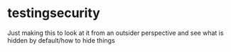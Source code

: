 # testingsecurity
Just making this to look at it from an outsider perspective and see what is hidden by default/how to hide things
